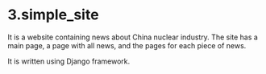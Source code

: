 # 3.simple_site
It is a website containing news about China nuclear industry. The site has a main page, a page with all news, and the pages for each piece of news. 

It is written using Django framework.
